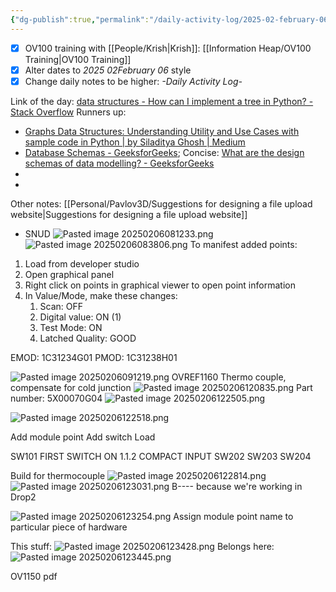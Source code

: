 ```yaml
---
{"dg-publish":true,"permalink":"/daily-activity-log/2025-02-february-06/","noteIcon":"","created":"2025-05-20T10:31:34.040-05:00"}
---
```


- [x] OV100 training with [[People/Krish\|Krish]]: [[Information Heap/OV100 Training\|OV100 Training]]
- [x] Alter dates to *2025 02February 06* style
- [x] Change daily notes to be higher: *-Daily Activity Log-*

Link of the day: [data structures - How can I implement a tree in Python? - Stack Overflow](https://stackoverflow.com/questions/2358045/how-can-i-implement-a-tree-in-python)
Runners up: 
- [Graphs Data Structures: Understanding Utility and Use Cases with sample code in Python | by Siladitya Ghosh | Medium](https://medium.com/@siladityaghosh/graphs-data-structures-understanding-utility-and-use-cases-with-sample-code-in-python-d32615321235)
- [Database Schemas - GeeksforGeeks](https://www.geeksforgeeks.org/database-schemas/); Concise: [What are the design schemas of data modelling? - GeeksforGeeks](https://www.geeksforgeeks.org/what-are-the-design-schemas-of-data-modelling/)
- 
- 

Other notes: [[Personal/Pavlov3D/Suggestions for designing a file upload website\|Suggestions for designing a file upload website]]

- SNUD
![Pasted image 20250206081233.png](/img/user/Pasted%20image%2020250206081233.png)
![Pasted image 20250206083806.png](/img/user/Pasted%20image%2020250206083806.png)
To manifest added points:
1. Load from developer studio
2. Open graphical panel
3. Right click on points in graphical viewer to open point information
4. In Value/Mode, make these changes:
	1. Scan: OFF
	2. Digital value: ON (1)
	3. Test Mode: ON
	4. Latched Quality: GOOD

EMOD: 1C31234G01
PMOD: 1C31238H01

![Pasted image 20250206091219.png](/img/user/Pasted%20image%2020250206091219.png)
 OVREF1160
 Thermo couple, compensate for cold junction
 ![Pasted image 20250206120835.png](/img/user/Pasted%20image%2020250206120835.png)
 Part number: 5X00070G04
 ![Pasted image 20250206122505.png](/img/user/Pasted%20image%2020250206122505.png)
 
 ![Pasted image 20250206122518.png](/img/user/Pasted%20image%2020250206122518.png)


Add module point
Add switch
Load

SW101 FIRST SWITCH ON 1.1.2 COMPACT INPUT
SW202 SW203 SW204


Build for thermocouple
![Pasted image 20250206122814.png](/img/user/Pasted%20image%2020250206122814.png)
![Pasted image 20250206123031.png](/img/user/Pasted%20image%2020250206123031.png)
B---- because we're working in Drop2


![Pasted image 20250206123254.png](/img/user/Pasted%20image%2020250206123254.png)
Assign module point name to particular piece of hardware

This stuff:
![Pasted image 20250206123428.png](/img/user/Pasted%20image%2020250206123428.png)
Belongs here:
![Pasted image 20250206123445.png](/img/user/Pasted%20image%2020250206123445.png)


OV1150 pdf

